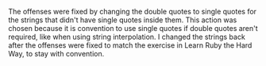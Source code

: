 The offenses were fixed by changing the double quotes to 
single quotes for the strings that didn't have single quotes 
inside them. This action was chosen because
it is convention to use single quotes if double quotes 
aren't required, like when using string interpolation.
I changed the strings back after the offenses were fixed to
match the exercise in Learn Ruby the Hard Way, to stay with 
convention.


